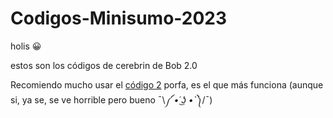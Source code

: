 # Codigos-Minisumo-2023

holis 😀

estos son los códigos de cerebrin de Bob 2.0

Recomiendo mucho usar el [código 2](/Codigo2/) porfa, es el que más funciona (aunque si, ya se, se ve horrible pero bueno ¯⁠\⁠_⁠༼⁠ ⁠•́⁠ ͜⁠ʖ⁠ ⁠•̀⁠ ⁠༽⁠_⁠/⁠¯)
